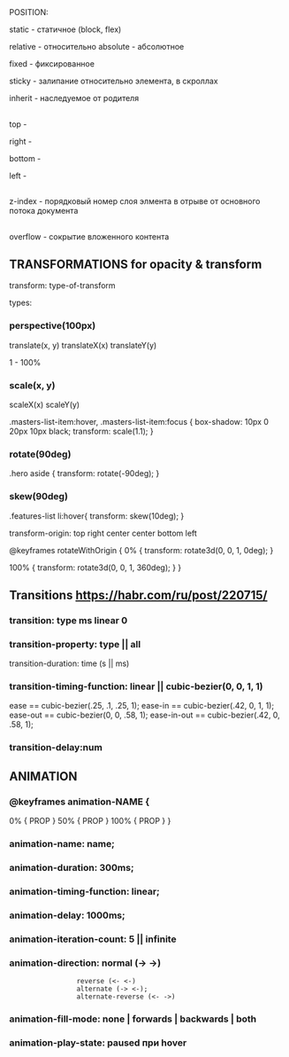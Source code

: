 ##

POSITION:

static - статичное (block, flex)

relative - относительно
absolute - абсолютное

fixed - фиксированное

sticky - залипание относительно элемента, в скроллах

inherit - наследуемое от родителя

##

top -

right -

bottom -

left -

##

z-index - порядковый номер слоя элмента в отрыве от основного потока документа

##

overflow - сокрытие вложенного контента

## TRANSFORMATIONS for opacity & transform

transform: type-of-transform

types:

### perspective(100px)

translate(x, y)
translateX(x)
translateY(y)

<!--  -->

<!--  -->

1 - 100%

### scale(x, y)

scaleX(x)
scaleY(y)

<!--  -->

.masters-list-item:hover,
.masters-list-item:focus {
box-shadow: 10px 0 20px 10px black;
transform: scale(1.1);
}

<!--  -->

### rotate(90deg)

<!--  -->

.hero aside {
transform: rotate(-90deg);
}

<!--  -->

### skew(90deg)

<!--  -->

.features-list li:hover{
transform: skew(10deg);
}

<!--  -->

transform-origin: top right
center center
bottom left

<!--  -->

@keyframes rotateWithOrigin {
0% {
transform: rotate3d(0, 0, 1, 0deg);
}

100% {
transform: rotate3d(0, 0, 1, 360deg);
}
}

<!--  -->

## Transitions https://habr.com/ru/post/220715/

### transition: type ms linear 0

### transition-property: type || all
transition-duration: time (s || ms)

### transition-timing-function: linear || cubic-bezier(0, 0, 1, 1)

<!-- ///cubic-bezier(x1, y1, x2, y2) -->

ease == cubic-bezier(.25, .1, .25, 1);
ease-in == cubic-bezier(.42, 0, 1, 1);
ease-out == cubic-bezier(0, 0, .58, 1);
ease-in-out == cubic-bezier(.42, 0, .58, 1);

### transition-delay:num

## ANIMATION

### @keyframes animation-NAME {
0% {
PROP
}
50% {
PROP
}
100% {
PROP
}
}

### animation-name: name;
### animation-duration: 300ms;
### animation-timing-function: linear;
### animation-delay: 1000ms;
### animation-iteration-count: 5 || infinite 
### animation-direction: normal (-> ->) 
                     reverse (<- <-)
                     alternate (-> <-);
                     alternate-reverse (<- ->)

### animation-fill-mode: none | forwards | backwards | both

### animation-play-state: paused при hover